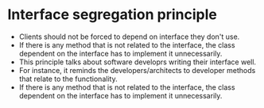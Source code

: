 # Interface segregation principle
- Clients should not be forced to depend on interface they don't use.
- If there is any method that is not related to the interface, the class dependent on the interface has to implement 
it unnecessarily.
- This principle talks about software developrs writing their interface well.
- For instance, it reminds the developers/architects to developer methods that relate to the functionality.
- If there is any method that is not related to the interface, the class dependent on the interface has to implement 
it unnecessarily. 
